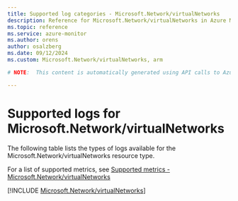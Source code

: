 ```yaml
---
title: Supported log categories - Microsoft.Network/virtualNetworks
description: Reference for Microsoft.Network/virtualNetworks in Azure Monitor Logs.
ms.topic: reference
ms.service: azure-monitor
ms.author: orens
author: osalzberg
ms.date: 09/12/2024
ms.custom: Microsoft.Network/virtualNetworks, arm

# NOTE:  This content is automatically generated using API calls to Azure. Any edits made on these files will be overwritten in the next run of the script. 

---
```





# Supported logs for Microsoft.Network/virtualNetworks  
The following table lists the types of logs available for the Microsoft.Network/virtualNetworks resource type.
  
  
  
For a list of supported metrics, see [Supported metrics - Microsoft.Network/virtualNetworks](../supported-metrics/microsoft-network-virtualnetworks-metrics.md)  
  

  
[!INCLUDE [Microsoft.Network/virtualNetworks](~/reusable-content/ce-skilling/azure/includes/azure-monitor/reference/logs/microsoft-network-virtualnetworks-logs-include.md)]  
  


